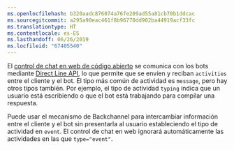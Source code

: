 ```yaml
---
ms.openlocfilehash: b320aadc876074a76fe209ad55a81cb70b1ddcac
ms.sourcegitcommit: a295a90eac461f8b96770dd902ba44919acf33fc
ms.translationtype: HT
ms.contentlocale: es-ES
ms.lasthandoff: 06/26/2019
ms.locfileid: "67405540"
---
```

El <a href="https://github.com/Microsoft/BotFramework-WebChat" target="_blank">control de chat en web de código abierto</a> se comunica con los bots mediante [Direct Line API](https://docs.botframework.com/restapi/directline3/#navtitle), lo que permite que se envíen y reciban `activities` entre el cliente y el bot. El tipo más común de actividad es `message`, pero hay otros tipos también. Por ejemplo, el tipo de actividad `typing` indica que un usuario está escribiendo o que el bot está trabajando para compilar una respuesta. 

Puede usar el mecanismo de Backchannel para intercambiar información entre el cliente y el bot sin presentarla al usuario estableciendo el tipo de actividad en `event`. El control de chat en web ignorará automáticamente las actividades en las que `type="event"`.